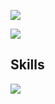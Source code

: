 ![](http://github-profile-summary-cards.vercel.app/api/cards/profile-details?username=moriT958&theme=tokyonight)

![](https://github-readme-stats.vercel.app/api/top-langs?username=moriT958&show_icons=true&locale=en&layout=compact)

## Skills
![](https://skillicons.dev/icons?i=js,react,tailwind,python,flask,fastapi)
